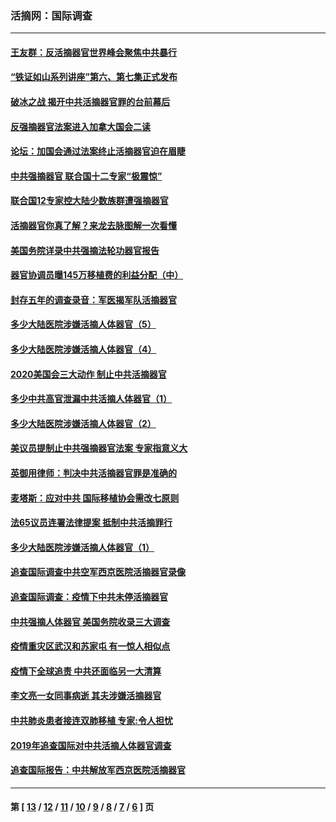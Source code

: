 ### 活摘网：国际调查
---
#### [王友群：反活摘器官世界峰会聚焦中共暴行](../../pages/nf5947/n13250738.md?01170430) 
#### [“铁证如山系列讲座”第六、第七集正式发布](../../pages/nf5947/n13106287.md?01170430) 
#### [破冰之战 揭开中共活摘器官罪的台前幕后](../../pages/nf5947/n13082457.md?01170430) 
#### [反强摘器官法案进入加拿大国会二读](../../pages/nf5947/n13033450.md?01170430) 
#### [论坛：加国会通过法案终止活摘器官迫在眉睫](../../pages/nf5947/n13029839.md?01170430) 
#### [中共强摘器官 联合国十二专家“极震惊”](../../pages/nf5947/n13024313.md?01170430) 
#### [联合国12专家控大陆少数族群遭强摘器官](../../pages/nf5947/n13023877.md?01170430) 
#### [活摘器官你真了解？来龙去脉图解一次看懂](../../pages/nf5947/n13013820.md?01170430) 
#### [美国务院详录中共强摘法轮功器官报告](../../pages/nf5947/n12944519.md?01170430) 
#### [器官协调员曝145万移植费的利益分配（中）](../../pages/nf5947/n12894547.md?01170430) 
#### [封存五年的调查录音：军医揭军队活摘器官](../../pages/nf5947/n12798692.md?01170430) 
#### [多少大陆医院涉嫌活摘人体器官（5）](../../pages/nf5947/n12768383.md?01170430) 
#### [多少大陆医院涉嫌活摘人体器官（4）](../../pages/nf5947/n12664434.md?01170430) 
#### [2020美国会三大动作 制止中共活摘器官](../../pages/nf5947/n12682004.md?01170430) 
#### [多少中共高官泄漏中共活摘人体器官（1）](../../pages/nf5947/n12671234.md?01170430) 
#### [多少大陆医院涉嫌活摘人体器官（2）](../../pages/nf5947/n12655589.md?01170430) 
#### [美议员提制止中共强摘器官法案 专家指意义大](../../pages/nf5947/n12630561.md?01170430) 
#### [英御用律师：判决中共活摘器官罪是准确的](../../pages/nf5947/n12580740.md?01170430) 
#### [麦塔斯：应对中共 国际移植协会需改七原则](../../pages/nf5947/n12514711.md?01170430) 
#### [法65议员连署法律提案 抵制中共活摘罪行](../../pages/nf5947/n12437047.md?01170430) 
#### [多少大陆医院涉嫌活摘人体器官（1）](../../pages/nf5947/n12414284.md?01170430) 
#### [追查国际调查中共空军西京医院活摘器官录像](../../pages/nf5947/n12348837.md?01170430) 
#### [追查国际调查：疫情下中共未停活摘器官](../../pages/nf5947/n12273415.md?01170430) 
#### [中共强摘人体器官 美国务院收录三大调查](../../pages/nf5947/n12181488.md?01170430) 
#### [疫情重灾区武汉和苏家屯 有一惊人相似点](../../pages/nf5947/n12150824.md?01170430) 
#### [疫情下全球追责 中共还面临另一大清算](../../pages/nf5947/n12070397.md?01170430) 
#### [李文亮一女同事病逝 其夫涉嫌活摘器官](../../pages/nf5947/n11957882.md?01170430) 
#### [中共肺炎患者接连双肺移植 专家:令人担忧](../../pages/nf5947/n11945516.md?01170430) 
#### [2019年追查国际对中共活摘人体器官调查](../../pages/nf5947/n11917733.md?01170430) 
#### [追查国际报告：中共解放军西京医院活摘器官](../../pages/nf5947/n11838359.md?01170430) 

---
#### 第 [ [13](./13.md?01170430) / [12](./12.md?01170430) / [11](./11.md?01170430) / [10](./10.md?01170430) / [9](./9.md?01170430) / [8](./8.md?01170430) / [7](./7.md?01170430) / [6](./6.md?01170430) ] 页
